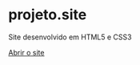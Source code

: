 # projeto.site
 Site desenvolvido em HTML5 e CSS3

 <a href="https://josiastos.github.io/projeto.site/android.html">Abrir o site</a>
